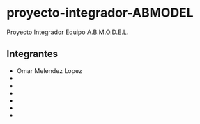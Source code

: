 # proyecto-integrador-ABMODEL

Proyecto Integrador Equipo A.B.M.O.D.E.L.

## Integrantes

- Omar Melendez Lopez
-
-
-
-
-
-
